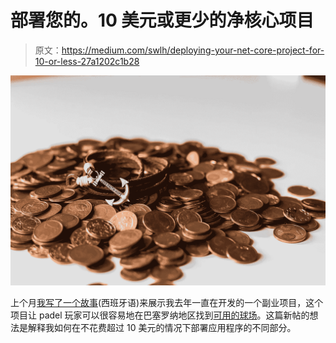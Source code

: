 # 部署您的。10 美元或更少的净核心项目

> 原文：<https://medium.com/swlh/deploying-your-net-core-project-for-10-or-less-27a1202c1b28>

![](img/a9e9536755c2f172750d5dece19d14e9.png)

上个月[我写了一个故事](/@javierhertfelder/resolviendo-el-problema-de-encontrar-pistas-de-padel-con-pistalibre-net-9338c1da2a7c)(西班牙语)来展示我去年一直在开发的一个副业项目，这个项目让 padel 玩家可以很容易地在巴塞罗纳地区找到[可用的球场](https://www.pistalibre.net/)。这篇新帖的想法是解释我如何在不花费超过 10 美元的情况下部署应用程序的不同部分。